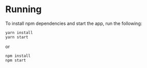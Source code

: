 
# Running

To install npm dependencies and start the app, run the following:

```
yarn install
yarn start
```

or

```
npm install
npm start
```

